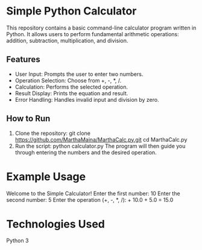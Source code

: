 # Simple Python Calculator
This repository contains a basic command-line calculator program written in Python. It allows users to perform fundamental arithmetic operations: addition, subtraction, multiplication, and division.
## Features
- User Input: Prompts the user to enter two numbers.
- Operation Selection: Choose from +, -, *, /.
- Calculation: Performs the selected operation.
- Result Display: Prints the equation and result.
- Error Handling: Handles invalid input and division by zero.
## How to Run
1. Clone the repository:
   git clone https://github.com/MarthaMaina/MarthaCalc.py.git
   cd MarthaCalc.py
2. Run the script:
   python calculator.py
The program will then guide you through entering the numbers and the desired operation.
# Example Usage
Welcome to the Simple Calculator!
Enter the first number: 10
Enter the second number: 5
Enter the operation (+, -, *, /): +
10.0 + 5.0 = 15.0
# Technologies Used
Python 3
